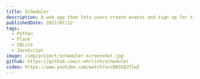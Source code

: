 ```yaml
---
title: Scheduler 
description: A web app that lets users create events and sign up for time slots.
publishedDate: 2021/07/12
tags:
  - Python
  - Flask
  - SQLite
  - JavaScript
image: /img/project/scheduler-screenshot.jpg
github: https://github.com/c-ehrlich/scheduler
video: https://www.youtube.com/watch?v=cQ6SVQJTlwI
---
```

